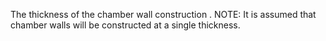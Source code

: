 ﻿The thickness of the chamber wall construction
.
NOTE: It is assumed that chamber walls will be constructed at a single thickness.